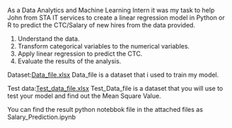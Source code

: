 As a Data Analytics and Machine Learning Intern it was my task to help John from STA IT services to create a linear regression model in Python or R to predict the CTC/Salary of new hires from the data provided.

1. Understand the data.
2. Transform categorical variables to the numerical variables.
3. Apply linear regression to predict the CTC.
4. Evaluate the results of the analysis.

Dataset:[Data_file.xlsx](https://github.com/namdharayush/Ayush-Namdhar-ML-INTERSHIP-TASK-3/blob/main/Data_file.xlsx)
Data_file is a dataset that i used to train my model.

Test data:[Test_data_file.xlsx](https://github.com/MODIKULDEEP/MODIKULDEEP-ML_INTERNSHIP_TASK_3/files/9179470/Test_data_file.xlsx)
Test_Data_file is a dataset that you will use to test your model and find out the Mean Square Value.

You can find the result python notebbok file in the attached files as Salary_Prediction.ipynb
